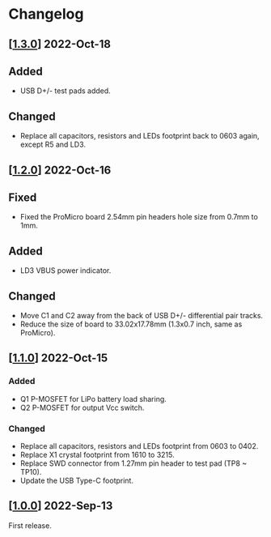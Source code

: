 # Changelog

## \[[1.3.0](https://github.com/ziteh/mdbt-micro/releases/tag/50q-v1.3)\] 2022-Oct-18
## Added
- USB D+/- test pads added.

## Changed
- Replace all capacitors, resistors and LEDs footprint back to 0603 again, except R5 and LD3.

## \[[1.2.0](https://github.com/ziteh/mdbt-micro/releases/tag/50q-v1.2)\] 2022-Oct-16
## Fixed
- Fixed the ProMicro board 2.54mm pin headers hole size from 0.7mm to 1mm.

## Added
- LD3 VBUS power indicator.

## Changed
- Move C1 and C2 away from the back of USB D+/- differential pair tracks.
- Reduce the size of board to 33.02x17.78mm (1.3x0.7 inch, same as ProMicro).

## \[[1.1.0](https://github.com/ziteh/mdbt-micro/releases/tag/50q-v1.1)\] 2022-Oct-15
### Added
- Q1 P-MOSFET for LiPo battery load sharing.
- Q2 P-MOSFET for output Vcc switch.

### Changed
- Replace all capacitors, resistors and LEDs footprint from 0603 to 0402.
- Replace X1 crystal footprint from 1610 to 3215.
- Replace SWD connector from 1.27mm pin header to test pad (TP8 ~ TP10).
- Update the USB Type-C footprint.

## \[[1.0.0](https://github.com/ziteh/mdbt-micro/releases/tag/50q-v1.0)\] 2022-Sep-13
First release.

